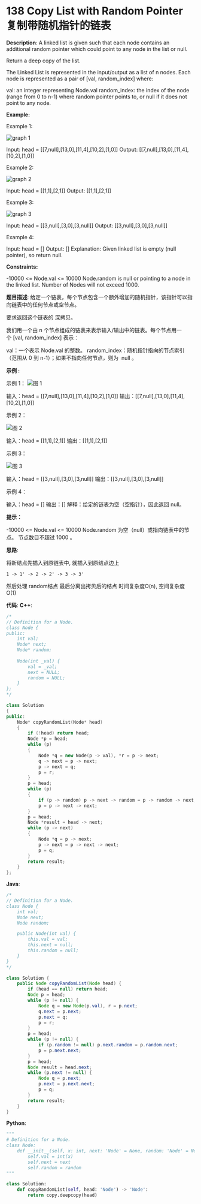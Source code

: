 # 138 Copy List with Random Pointer 复制带随机指针的链表

__Description__:
A linked list is given such that each node contains an additional random pointer which could point to any node in the list or null.

Return a deep copy of the list.

The Linked List is represented in the input/output as a list of n nodes. Each node is represented as a pair of [val, random_index] where:

val: an integer representing Node.val
random_index: the index of the node (range from 0 to n-1) where random pointer points to, or null if it does not point to any node.

__Example:__

Example 1:

![graph 1](https://upload-images.jianshu.io/upload_images/16639143-dd37f2b7272cf688.png?imageMogr2/auto-orient/strip%7CimageView2/2/w/1240)

Input: head = [[7,null],[13,0],[11,4],[10,2],[1,0]]
Output: [[7,null],[13,0],[11,4],[10,2],[1,0]]

Example 2:

![graph 2](https://upload-images.jianshu.io/upload_images/16639143-5ab044f5f287170e.png?imageMogr2/auto-orient/strip%7CimageView2/2/w/1240)

Input: head = [[1,1],[2,1]]
Output: [[1,1],[2,1]]

Example 3:

![graph 3](https://upload-images.jianshu.io/upload_images/16639143-fd09d9175032443f.png?imageMogr2/auto-orient/strip%7CimageView2/2/w/1240)

Input: head = [[3,null],[3,0],[3,null]]
Output: [[3,null],[3,0],[3,null]]

Example 4:

Input: head = []
Output: []
Explanation: Given linked list is empty (null pointer), so return null.

__Constraints:__

-10000 <= Node.val <= 10000
Node.random is null or pointing to a node in the linked list.
Number of Nodes will not exceed 1000.

__题目描述__:
给定一个链表，每个节点包含一个额外增加的随机指针，该指针可以指向链表中的任何节点或空节点。

要求返回这个链表的 深拷贝。

我们用一个由 n 个节点组成的链表来表示输入/输出中的链表。每个节点用一个 [val, random_index] 表示：

val：一个表示 Node.val 的整数。
random_index：随机指针指向的节点索引（范围从 0 到 n-1）；如果不指向任何节点，则为  null 。

__示例 :__

示例 1：
![图 1](https://upload-images.jianshu.io/upload_images/16639143-dd37f2b7272cf688.png?imageMogr2/auto-orient/strip%7CimageView2/2/w/1240)

输入：head = [[7,null],[13,0],[11,4],[10,2],[1,0]]
输出：[[7,null],[13,0],[11,4],[10,2],[1,0]]

示例 2：

![图 2](https://upload-images.jianshu.io/upload_images/16639143-5ab044f5f287170e.png?imageMogr2/auto-orient/strip%7CimageView2/2/w/1240)

输入：head = [[1,1],[2,1]]
输出：[[1,1],[2,1]]

示例 3：

![图 3](https://upload-images.jianshu.io/upload_images/16639143-fd09d9175032443f.png?imageMogr2/auto-orient/strip%7CimageView2/2/w/1240)

输入：head = [[3,null],[3,0],[3,null]]
输出：[[3,null],[3,0],[3,null]]

示例 4：

输入：head = []
输出：[]
解释：给定的链表为空（空指针），因此返回 null。

__提示：__

-10000 <= Node.val <= 10000
Node.random 为空（null）或指向链表中的节点。
节点数目不超过 1000 。

__思路__:

将新结点先插入到原链表中, 就插入到原结点边上

```text
1 -> 1' -> 2 -> 2' -> 3 -> 3'
```

然后处理 random结点
最后分离出拷贝后的结点
时间复杂度O(n), 空间复杂度O(1)

__代码__:
__C++__:

```C++
/*
// Definition for a Node.
class Node {
public:
    int val;
    Node* next;
    Node* random;
    
    Node(int _val) {
        val = _val;
        next = NULL;
        random = NULL;
    }
};
*/

class Solution 
{
public:
    Node* copyRandomList(Node* head) 
    {
        if (!head) return head;
        Node *p = head;
        while (p)
        {
            Node *q = new Node(p -> val), *r = p -> next;
            q -> next = p -> next;
            p -> next = q;
            p = r;
        }
        p = head;
        while (p)
        {
            if (p -> random) p -> next -> random = p -> random -> next;
            p = p -> next -> next;
        }
        p = head;
        Node *result = head -> next;
        while (p -> next)
        {
            Node *q = p -> next;
            p -> next = p -> next -> next;
            p = q;
        }
        return result;
    }
};
```

__Java__:

```Java
/*
// Definition for a Node.
class Node {
    int val;
    Node next;
    Node random;

    public Node(int val) {
        this.val = val;
        this.next = null;
        this.random = null;
    }
}
*/

class Solution {
    public Node copyRandomList(Node head) {
        if (head == null) return head;
        Node p = head;
        while (p != null) {
            Node q = new Node(p.val), r = p.next;
            q.next = p.next;
            p.next = q;
            p = r;
        }
        p = head;
        while (p != null) {
            if (p.random != null) p.next.random = p.random.next;
            p = p.next.next;
        }
        p = head;
        Node result = head.next;
        while (p.next != null) {
            Node q = p.next;
            p.next = p.next.next;
            p = q;
        }
        return result;
    }
}
```

__Python__:

```Python
"""
# Definition for a Node.
class Node:
    def __init__(self, x: int, next: 'Node' = None, random: 'Node' = None):
        self.val = int(x)
        self.next = next
        self.random = random
"""

class Solution:
    def copyRandomList(self, head: 'Node') -> 'Node':
        return copy.deepcopy(head)
```

